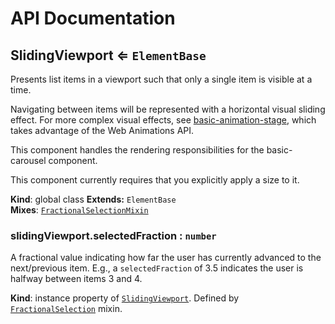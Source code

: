 # API Documentation
<a name="SlidingViewport"></a>

## SlidingViewport ⇐ <code>ElementBase</code>
Presents list items in a viewport such that only a single item is visible at
a time.

Navigating between items will be represented with a horizontal visual
sliding effect. For more complex visual effects, see
[basic-animation-stage](../basic-animation-stage), which takes advantage of
the Web Animations API.

This component handles the rendering responsibilities for the basic-carousel
component.

This component currently requires that you explicitly apply a size to it.

  **Kind**: global class
**Extends:** <code>ElementBase</code>  
**Mixes**: <code>[FractionalSelectionMixin](../basic-component-mixins/docs/FractionalSelectionMixin.md)</code>
  
<a name="FractionalSelection+selectedFraction"></a>

### slidingViewport.selectedFraction : <code>number</code>
A fractional value indicating how far the user has currently advanced to
the next/previous item. E.g., a `selectedFraction` of 3.5 indicates the
user is halfway between items 3 and 4.

  **Kind**: instance property of <code>[SlidingViewport](#SlidingViewport)</code>. Defined by <code>[FractionalSelection](../basic-component-mixins/docs/FractionalSelection.md)</code> mixin.

